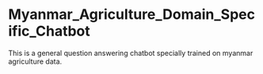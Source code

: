 # Myanmar_Agriculture_Domain_Specific_Chatbot
This is a general question answering chatbot specially trained on myanmar agriculture data.
